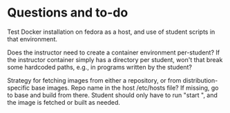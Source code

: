 
Questions and to-do
===================

Test Docker installation on fedora as a host, and use of student scripts in that environment.

Does the instructor need to create a container environment per-student?  If the instructor container
simply has a directory per student, won't that break some hardcoded paths, e.g., in programs written
by the student?

Strategy for fetching images from either a repository, or from distribution-specific base images.
Repo name in the host /etc/hosts file?  If missing, go to base and build from there.
Student should only have to run "start <lab>", and the image is fetched or built as needed.

